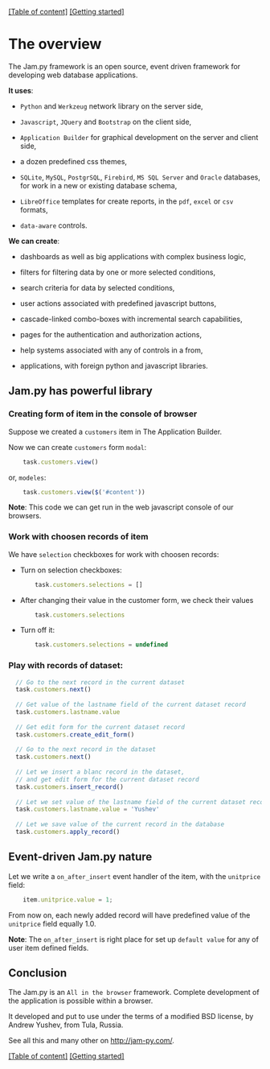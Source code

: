 [[Table of content]](index.md) [[Getting started]](getting_started.md)

# The overview

The Jam.py framework is an open source, event driven framework for developing 
web database applications. 

**It uses**:

* `Python` and `Werkzeug` network library on the server side,

* `Javascript`, `JQuery` and `Bootstrap` on the client side,
  
* `Application Builder` for graphical development on the server and client side,
  
* a dozen predefined css themes,

* `SQLite`, `MySQL`, `PostgrSQL`, `Firebird`, `MS SQL Server` and `Oracle` databases,
  for work in a new or existing database schema,

* `LibreOffice` templates for create reports, in the `pdf`, `excel` or `csv` formats,

* `data-aware` controls.

**We can create**:

* dashboards as well as big applications with complex business logic,

* filters for filtering data by one or more selected conditions,

* search criteria for data by selected conditions, 

* user actions associated with predefined javascript buttons,

* cascade-linked combo-boxes with incremental search capabilities,
  
* pages for the authentication and authorization actions,

* help systems associated with any of controls in a from,

* applications, with foreign python and javascript libraries.

## Jam.py has powerful library

### Creating form of item in the console of browser

Suppose we created a `customers` item in The Application Builder.

Now we can create `customers` form `modal`:

  ```javascript
      task.customers.view()
  ```

  or, `modeles`:

  ```javascript
      task.customers.view($('#content'))
  ```

**Note**: This code we can get run in the web javascript console of our browsers.

### Work with choosen records of item

We have `selection` checkboxes for work with choosen records:

* Turn on selection checkboxes:
  
  ```javascript 
      task.customers.selections = []
  ```

* After changing their value in the customer form, we check their values

  ```javascript
      task.customers.selections
  ```

* Turn off it:
  
  ```javascript
      task.customers.selections = undefined
  ```

### Play with records of dataset:

  ```javascript
    // Go to the next record in the current dataset
    task.customers.next()
    
    // Get value of the lastname field of the current dataset record
    task.customers.lastname.value
    
    // Get edit form for the current dataset record
    task.customers.create_edit_form()
    
    // Go to the next record in the dataset
    task.customers.next()
    
    // Let we insert a blanc record in the dataset, 
    // and get edit form for the current dataset record
    task.customers.insert_record()
    
    // Let we set value of the lastname field of the current dataset record
    task.customers.lastname.value = 'Yushev'
    
    // Let we save value of the current record in the database
    task.customers.apply_record()
  ```

## Event-driven Jam.py nature  

Let we write a `on_after_insert` event handler of the item, with the `unitprice` field:
  
```javascript
    item.unitprice.value = 1;
```  
    
From now on, each newly added record will have predefined value of the `unitprice` field equally 1.0.

**Note**: The `on_after_insert` is right place for set up `default value` for any of user item defined fields.


## Conclusion

The Jam.py is an `All in the browser` framework. Complete development of the application is possible within a browser.

It developed and put to use under the terms of a modified BSD license, by Andrew Yushev, from Tula, Russia.

See all this and many other on http://jam-py.com/.

[[Table of content]](index.md) [[Getting started]](getting_started.md)